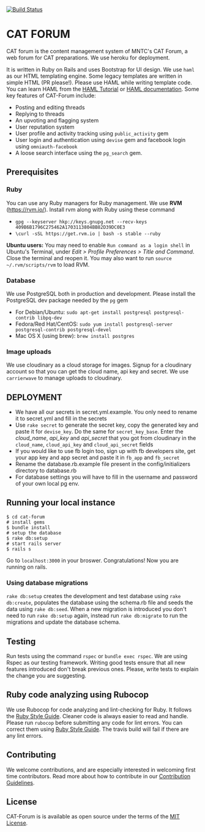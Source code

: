 [![Build Status](https://travis-ci.org/NIT-dgp/cat-forum.svg?branch=github_master)](https://travis-ci.org/NIT-dgp/cat-forum)

# CAT FORUM
CAT forum is the content management system of MNTC's CAT Forum, a web forum for CAT preparations. We use  heroku for deployment.

It is written in Ruby on Rails and uses Bootstrap for UI design. We use `haml` as our HTML templating engine. Some legacy templates are written in simple HTML (PR please!). Please use HAML while writing template code. You can learn HAML from the [HAML Tutorial](http://haml.info/tutorial.html) or [HAML documentation](http://haml.info/docs/yardoc/file.REFERENCE.html). Some key features of CAT-Forum include:

* Posting and editing threads
* Replying to threads
* An upvoting and flagging system
* User reputation system
* User profile and activity tracking using `public_activity` gem
* User login and authentication using `devise` gem and facebook login using `omniauth-facebook`
* A loose search interface using the `pg_search` gem.

## Prerequisites

### Ruby
You can use any Ruby managers for Ruby management. We use **RVM** (https://rvm.io/). Install rvm along with Ruby using these command

 * `gpg --keyserver hkp://keys.gnupg.net --recv-keys 409B6B1796C275462A1703113804BB82D39DC0E3`
 * `\curl -sSL https://get.rvm.io | bash -s stable --ruby`

 **Ubuntu users:** You may need to enable `Run command as a login shell` in Ubuntu's Terminal, under _Edit > Profile Preferences > Title and Command_. Close the terminal and reopen it. You may also want to run `source ~/.rvm/scripts/rvm` to load RVM.

### Database
We use PostgreSQL both in production and development. Please install the PostgreSQL dev package needed by the `pg` gem

* For Debian/Ubuntu: `sudo apt-get install postgresql postgresql-contrib libpq-dev`
* Fedora/Red Hat/CentOS: `sudo yum install postgresql-server postgresql-contrib postgresql-devel`
* Mac OS X (using brew): `brew install postgres`

### Image uploads
We use cloudinary as a cloud storage for images. Signup for a cloudinary account so that you can get the cloud name, api key and secret. We use `carrierwave` to manage uploads to cloudinary.

## DEPLOYMENT

* We have all our secrets in secret.yml.example. You only need to rename it to secret.yml and fill in the secrets
* Use `rake secret` to generate the secret key, copy the generated key and paste it for `devise_key`. Do the same for `secret_key_base`. Enter the _cloud_name_, _api_key_ and _api_secret_ that you got from cloudinary in the `cloud_name`, `cloud_api_key` and `cloud_api_secret` fields
* If you would like to use fb login too, sign up with fb developers site, get your app key and app secret and paste it in `fb_app` and `fb_secret`
* Rename the database.rb.example file present in the config/initializers directory to database.rb
* For database settings you will have to fill in the username and password of your own local pg env.

## Running your local instance

```
$ cd cat-forum
# install gems
$ bundle install
# setup the database
$ rake db:setup
# start rails server
$ rails s
```
Go to `localhost:3000` in your broswer. Congratulations! Now you are running on rails.

### Using database migrations
`rake db:setup` creates the development and test database using `rake db:create`, populates the database using the schema.rb file and seeds the data using `rake db:seed`. When a new migration is introduced you don't need to run `rake db:setup` again, instead run `rake db:migrate` to run the migrations and update the database schema.

## Testing
Run tests using the command `rspec` or `bundle exec rspec`. We are using Rspec as our testing framework. Writing good tests ensure that all new features introduced don't break previous ones. Please, write tests to explain the change you are suggesting.

## Ruby code analyzing using Rubocop
We use Rubocop for code analyzing and lint-checking for Ruby. It follows the [Ruby Style Guide](https://github.com/bbatsov/ruby-style-guide). Cleaner code is always easier to read and handle. Please run `rubocop` before submitting any code for lint errors. You can correct them using [Ruby Style Guide](https://github.com/bbatsov/ruby-style-guide). The travis build will fail if there are any lint errors.

## Contributing
We welcome contributions, and are especially interested in welcoming first time contributors. Read more about how to contribute in our [Contribution Guidelines](https://github.com/NIT-dgp/cat-forum/blob/github_master/CONTRIBUTING.md).

## License
CAT-Forum is is available as open source under the terms of the [MIT License](http://opensource.org/licenses/MIT).
